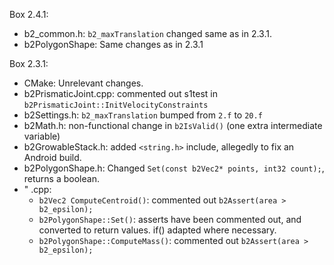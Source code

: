 Box 2.4.1:
  * b2_common.h: `b2_maxTranslation` changed same as in 2.3.1.
  * b2PolygonShape: Same changes as in 2.3.1

Box 2.3.1:
  * CMake: Unrelevant changes.
  * b2PrismaticJoint.cpp: commented out s1test in `b2PrismaticJoint::InitVelocityConstraints`
  * b2Settings.h: `b2_maxTranslation` bumped from `2.f` to `20.f`
  * b2Math.h: non-functional change in `b2IsValid()` (one extra intermediate variable)
  * b2GrowableStack.h: added `<string.h>` include, allegedly to fix an Android build.
  * b2PolygonShape.h: Changed `Set(const b2Vec2* points, int32 count);`, returns a boolean.
  *    "          .cpp:
        - `b2Vec2 ComputeCentroid()`: commented out `b2Assert(area > b2_epsilon);`
        - `b2PolygonShape::Set()`: asserts have been commented out, and converted to return values.
                                   if() adapted where necessary.
        - `b2PolygonShape::ComputeMass()`: commented out `b2Assert(area > b2_epsilon);`